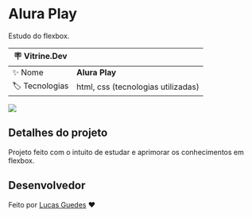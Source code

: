 

# Alura Play

Estudo do flexbox.

| :placard: Vitrine.Dev |     |
| -------------  | --- |
| :sparkles: Nome        | **Alura Play**
| :label: Tecnologias | html, css (tecnologias utilizadas)

<!-- Inserir imagem com a #vitrinedev ao final do link -->
![](https://imgbox.io/ib/l2S8uw1oas#vitrinedev)

## Detalhes do projeto

Projeto feito com o intuito de estudar e aprimorar os conhecimentos em flexbox.


## Desenvolvedor

Feito por [Lucas Guedes](https://www.linkedin.com/in/lucas-guedes-75a25920a/) ♥